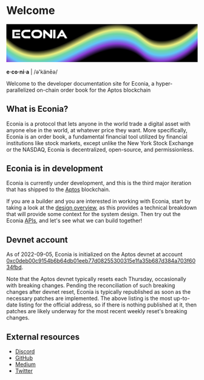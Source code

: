 # Welcome

![](../../.assets/cover-banner.png)

**e·co·ni·a** | /ə'känēə/

Welcome to the developer documentation site for Econia, a hyper-parallelized on-chain order book for the Aptos blockchain

## What is Econia?

Econia is a protocol that lets anyone in the world trade a digital asset with anyone else in the world, at whatever price they want.
More specifically, Econia is an order book, a fundamental financial tool utilized by financial institutions like stock markets, except unlike the New York Stock Exchange or the NASDAQ, Econia is decentralized, open-source, and permissionless.

## Econia is in development

Econia is currently under development, and this is the third major iteration that has shipped to the [Aptos](https://aptos.dev) blockchain.

If you are a builder and you are interested in working with Econia, start by taking a look at the [design overview](overview/index.md), as this provides a technical breakdown that will provide some context for the system design.
Then try out the Econia [APIs](api/index.md), and let's see what we can build together!

## Devnet account

As of 2022-09-05, Econia is initialized on the Aptos devnet at account [0xc0deb00c9154b6b64db01eeb77d08255300315e1fa35b687d384a703f6034fbd](https://aptos-explorer.netlify.app/account/0xc0deb00c9154b6b64db01eeb77d08255300315e1fa35b687d384a703f6034fbd).

Note that the Aptos devnet typically resets each Thursday, occasionally with breaking changes.
Pending the reconciliation of such breaking changes after devnet reset, Econia is typically republished as soon as the necessary patches are implemented.
The above listing is the most up-to-date listing for the official address, so if there is nothing published at it, then patches are likely underway for the most recent weekly reset's breaking changes.

## External resources
* [Discord](discord.gg/econia)
* [GitHub](https://github.com/econia-labs/econia)
* [Medium](https://medium.com/econialabs)
* [Twitter](https://twitter.com/econialabs)